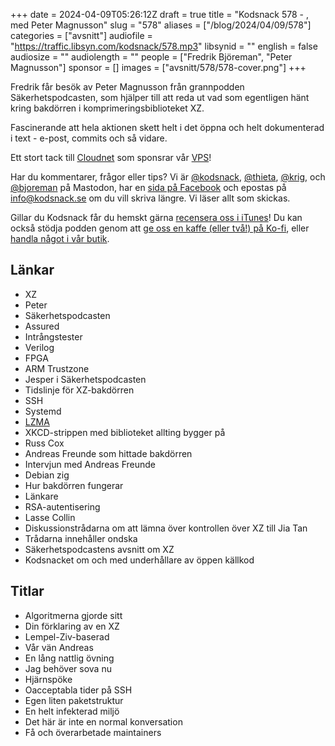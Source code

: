 +++
date = 2024-04-09T05:26:12Z
draft = true
title = "Kodsnack 578 - , med Peter Magnusson"
slug = "578"
aliases = ["/blog/2024/04/09/578"]
categories = ["avsnitt"]
audiofile = "https://traffic.libsyn.com/kodsnack/578.mp3"
libsynid = ""
english = false
audiosize = ""
audiolength = ""
people = ["Fredrik Björeman", "Peter Magnusson"]
sponsor = []
images = ["avsnitt/578/578-cover.png"]
+++

Fredrik får besök av Peter Magnusson från grannpodden Säkerhetspodcasten, som hjälper till att reda ut vad som egentligen hänt kring bakdörren i komprimeringsbiblioteket XZ.

Fascinerande att hela aktionen skett helt i det öppna och helt dokumenterad i text - e-post, commits och så vidare.

Ett stort tack till [Cloudnet](https://www.cloudnet.se) som sponsrar vår [VPS](https://en.wikipedia.org/wiki/Virtual_private_server)!

Har du kommentarer, frågor eller tips? Vi är [@kodsnack](https://social.podsnack.se/@kodsnack), [@thieta](https://6510.nu/@thieta), [@krig](https://6510.nu/@krig), och [@bjoreman](https://toot.cafe/@bjoreman) på Mastodon, har en [sida på Facebook](https://www.facebook.com/) och epostas på [info@kodsnack.se](mailto:info@kodsnack.se) om du vill skriva längre. Vi läser allt som skickas.

Gillar du Kodsnack får du hemskt gärna [recensera oss i iTunes](https://itunes.apple.com/se/podcast/kodsnack/id561631498?l=en)! Du kan också stödja podden genom att <a href="https://ko-fi.com/kodsnack" rel="payment">ge oss en kaffe (eller två!) på Ko-fi</a>, eller [handla något i vår butik](https://shop.spreadshirt.se/kodsnack/).

## Länkar ##
* XZ
* Peter
* Säkerhetspodcasten
* Assured
* Intrångstester
* Verilog
* FPGA
* ARM Trustzone
* Jesper i Säkerhetspodcasten
* Tidslinje för XZ-bakdörren
* SSH
* Systemd
* [LZMA](https://en.wikipedia.org/wiki/Lempel%E2%80%93Ziv%E2%80%93Markov_chain_algorithm)
* XKCD-strippen med biblioteket allting bygger på
* Russ Cox
* Andreas Freunde som hittade bakdörren
* Intervjun med Andreas Freunde
* Debian zig
* Hur bakdörren fungerar
* Länkare
* RSA-autentisering
* Lasse Collin
* Diskussionstrådarna om att lämna över kontrollen över XZ till Jia Tan
* Trådarna innehåller ondska
* Säkerhetspodcastens avsnitt om XZ
* Kodsnacket om och med underhållare av öppen källkod

## Titlar ##
* Algoritmerna gjorde sitt
* Din förklaring av en XZ
* Lempel-Ziv-baserad
* Vår vän Andreas
* En lång nattlig övning
* Jag behöver sova nu
* Hjärnspöke
* Oacceptabla tider på SSH
* Egen liten paketstruktur
* En helt infekterad miljö
* Det här är inte en normal konversation
* Få och överarbetade maintainers

